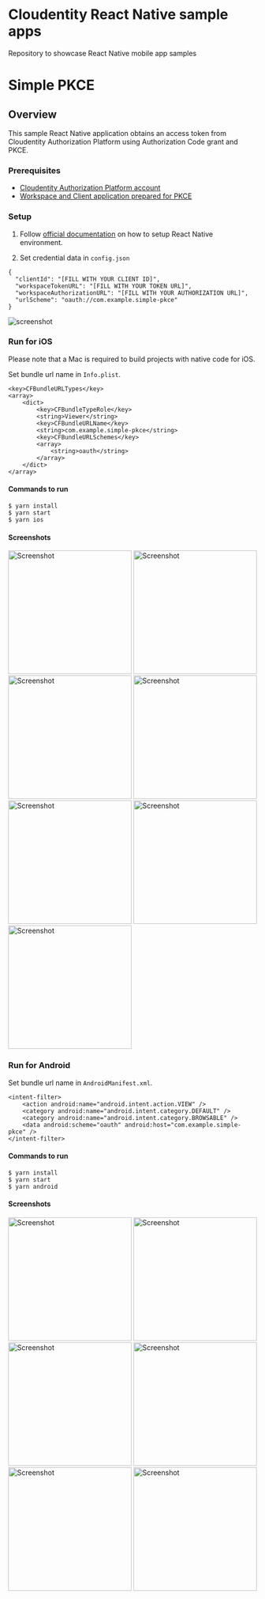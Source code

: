# Cloudentity React Native sample apps

Repository to showcase React Native mobile app samples

# Simple PKCE

## Overview

This sample React Native application obtains an access token from Cloudentity Authorization Platform using Authorization Code grant and PKCE.

### Prerequisites

- [Cloudentity Authorization Platform account](https://authz.cloudentity.io/register)
- [Workspace and Client application prepared for PKCE](https://developer.cloudentity.com/basics/oauth_grant_types/authorization_code_with_pkce/?)

### Setup

1. Follow [official documentation](https://reactnative.dev/docs/environment-setup) on how to setup React Native environment.

2. Set credential data in `config.json`

```
{
  "clientId": "[FILL WITH YOUR CLIENT ID]",
  "workspaceTokenURL": "[FILL WITH YOUR TOKEN URL]",
  "workspaceAuthorizationURL": "[FILL WITH YOUR AUTHORIZATION URL]",
  "urlScheme": "oauth://com.example.simple-pkce"
}
```

![screenshot](https://github.com/cloudentity/ce-samples-react-native-apps/blob/master/SimplePKCE/assets/img/readme/readme-screenshot.png?raw=true)

### Run for iOS

Please note that a Mac is required to build projects with native code for iOS.

Set bundle url name in `Info.plist`.

```
<key>CFBundleURLTypes</key>
<array>
    <dict>
        <key>CFBundleTypeRole</key>
        <string>Viewer</string>
        <key>CFBundleURLName</key>
        <string>com.example.simple-pkce</string>
        <key>CFBundleURLSchemes</key>
        <array>
            <string>oauth</string>
        </array>
    </dict>
</array>
```

#### Commands to run

```
$ yarn install
$ yarn start
$ yarn ios
```

#### Screenshots
<img width="250" alt="Screenshot" src="https://github.com/cloudentity/ce-samples-react-native-apps/blob/master/SimplePKCE/assets/img/readme/ios-1.png"> <img width="250" alt="Screenshot" src="https://github.com/cloudentity/ce-samples-react-native-apps/blob/master/SimplePKCE/assets/img/readme/ios-2.png">
<img width="250" alt="Screenshot" src="https://github.com/cloudentity/ce-samples-react-native-apps/blob/master/SimplePKCE/assets/img/readme/ios-3.png">
<img width="250" alt="Screenshot" src="https://github.com/cloudentity/ce-samples-react-native-apps/blob/master/SimplePKCE/assets/img/readme/ios-4.png">
<img width="250" alt="Screenshot" src="https://github.com/cloudentity/ce-samples-react-native-apps/blob/master/SimplePKCE/assets/img/readme/ios-5.png">
<img width="250" alt="Screenshot" src="https://github.com/cloudentity/ce-samples-react-native-apps/blob/master/SimplePKCE/assets/img/readme/ios-6.png">
<img width="250" alt="Screenshot" src="https://github.com/cloudentity/ce-samples-react-native-apps/blob/master/SimplePKCE/assets/img/readme/ios-7.png">

### Run for Android

Set bundle url name in `AndroidManifest.xml`.

```
<intent-filter>
    <action android:name="android.intent.action.VIEW" />
    <category android:name="android.intent.category.DEFAULT" />
    <category android:name="android.intent.category.BROWSABLE" />
    <data android:scheme="oauth" android:host="com.example.simple-pkce" />
</intent-filter>
```

#### Commands to run

```
$ yarn install
$ yarn start
$ yarn android
```

#### Screenshots

<img width="250" alt="Screenshot" src="https://github.com/cloudentity/ce-samples-react-native-apps/blob/master/SimplePKCE/assets/img/readme/android-1.png"> <img width="250" alt="Screenshot" src="https://github.com/cloudentity/ce-samples-react-native-apps/blob/master/SimplePKCE/assets/img/readme/android-2.png">
<img width="250" alt="Screenshot" src="https://github.com/cloudentity/ce-samples-react-native-apps/blob/master/SimplePKCE/assets/img/readme/android-3.png">
<img width="250" alt="Screenshot" src="https://github.com/cloudentity/ce-samples-react-native-apps/blob/master/SimplePKCE/assets/img/readme/android-4.png">
<img width="250" alt="Screenshot" src="https://github.com/cloudentity/ce-samples-react-native-apps/blob/master/SimplePKCE/assets/img/readme/android-5.png">
<img width="250" alt="Screenshot" src="https://github.com/cloudentity/ce-samples-react-native-apps/blob/master/SimplePKCE/assets/img/readme/android-6.png">
